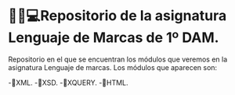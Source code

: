 # :man_student::computer:Repositorio de la asignatura Lenguaje de Marcas de 1º DAM.

Repositorio en el que se encuentran los módulos que veremos en la asignatura Lenguaje de marcas.
Los módulos que aparecen son:

-:book:XML.
-:book:XSD.
-:book:XQUERY.
-:book:HTML.


